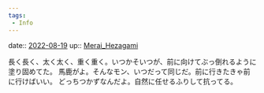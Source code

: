 ```yaml
---
tags:
 - Info
---
```


date:: [2022-08-19](Daily_Note/2022-08-19.md)
up:: [Merai_Hezagami](../Bar/Novel/Nacaria/Merai_Hezagami.md)

長く長く、太く太く、重く重く。いつかそいつが、前に向けてぶっ倒れるように塗り固めてた。
馬鹿がよ。そんなモン、いつだって同じだ。前に行きたきゃ前に行けばいい。
どっちつかずなんだよ。自然に任せるふりして抗ってる。